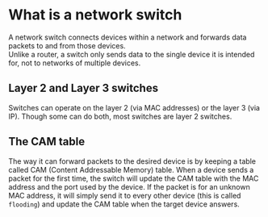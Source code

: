# What is a network switch

A network switch connects devices within a network and forwards data packets to and from those devices.  
Unlike a router, a switch only sends data to the single device it is intended for, not to networks of multiple devices.

## Layer 2 and Layer 3 switches

Switches can operate on the layer 2 (via MAC addresses) or the layer 3 (via IP). Though some can do both, most switches are layer 2 switches.

## The CAM table

The way it can forward packets to the desired device is by keeping a table called CAM (Content Addressable Memory) table.
When a device sends a packet for the first time, the switch will update the CAM table with the MAC address and the port used by the device.
If the packet is for an unknown MAC address, it will simply send it to every other device (this is called `flooding`)
and update the CAM table when the target device answers.
